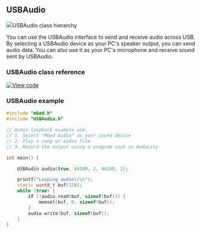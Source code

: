 ## USBAudio

<span class="images">![](https://os.mbed.com/docs/v5.9/feature-hal-spec-usb-device-doxy/class_u_s_b_audio.png)<span>USBAudio class hierarchy</span></span>

You can use the USBAudio interface to send and receive audio across USB. By selecting a USBAudio device as your PC's speaker output, you can send audio data. You can also use it as your PC's microphone and receive sound sent by USBAudio.

### USBAudio class reference

[![View code](https://www.mbed.com/embed/?type=library)](https://os.mbed.com/docs/v5.9/feature-hal-spec-usb-device-doxy/class_u_s_b_audio.html)

### USBAudio example

```C++
#include "mbed.h"
#include "USBAudio.h"

// Audio loopback example use:
// 1. Select "Mbed Audio" as your sound device
// 2. Play a song or audio file
// 3. Record the output using a program such as Audacity

int main() {

    USBAudio audio(true, 44100, 2, 44100, 2);

    printf("Looping audio\r\n");
    static uint8_t buf[128];
    while (true) {
        if (!audio.read(buf, sizeof(buf))) {
            memset(buf, 0, sizeof(buf));
        }
        audio.write(buf, sizeof(buf));
    }
}
```

